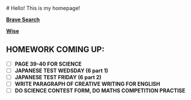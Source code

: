 <body>
# Hello! This is my homepage!

**[Brave Search](https://search.brave.com)**

**[Wise](https://wise.wesleycollege.net)**

## HOMEWORK COMING UP:
- [ ] **PAGE 39-40 FOR SCIENCE**
- [ ] **JAPANESE TEST WEDSDAY (6 part 1)**
- [ ] **JAPANESE TEST FRIDAY (6 part 2)**
- [ ] **WRITE PARAGRAPH OF CREATIVE WRITING FOR ENGLISH**
- [ ] **DO SCIENCE CONTEST FORM, DO MATHS COMPETITION PRACTISE**
</body>

